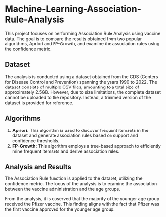 # Machine-Learning-Association-Rule-Analysis
This project focuses on performing Association Rule Analysis using vaccine data. The goal is to compare the results obtained from two popular algorithms, Apriori and FP-Growth, and examine the association rules using the confidence metric.

## Dataset
The analysis is conducted using a dataset obtained from the CDS (Centers for Disease Control and Prevention) spanning the years 1990 to 2022. The dataset consists of multiple CSV files, amounting to a total size of approximately 2.5GB. However, due to size limitations, the complete dataset cannot be uploaded to the repository. Instead, a trimmed version of the dataset is provided for reference.

## Algorithms
1. **Apriori:** This algorithm is used to discover frequent itemsets in the dataset and generate association rules based on support and confidence thresholds.
2. **FP-Growth:** This algorithm employs a tree-based approach to efficiently mine frequent itemsets and derive association rules.

## Analysis and Results
The Association Rule function is applied to the dataset, utilizing the confidence metric. The focus of the analysis is to examine the association between the vaccine administration and the age groups.

From the analysis, it is observed that the majority of the younger age group received the Pfizer vaccine. This finding aligns with the fact that Pfizer was the first vaccine approved for the younger age group.
